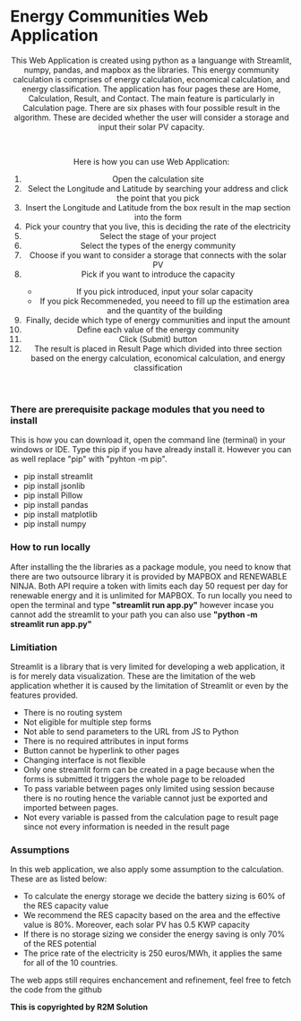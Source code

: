 # Energy Communities Web Application


<header>
<p>This Web Application is created using python as a languange with Streamlit, numpy, pandas, and mapbox as the libraries. This energy community calculation is comprises of energy calculation, economical calculation, and energy classification. The application has four pages these are Home, Calculation, Result, and Contact. The main feature is particularly in Calculation page. There are six phases with four possible result in the algorithm. These are decided whether the user will consider a storage and input their solar PV capacity.</p>
</br>
<p>Here is how you can use Web Application:</p>
<ol>
<li>Open the calculation site</li>
<li>Select the Longitude and Latitude by searching your address and click the point that you pick</li>
<li>Insert the Longitude and Latitude from the box result in the map section into the form</li>
<li>Pick your country that you live, this is deciding the rate of the electricity</li>
<li>Select the stage of your project</li>
<li>Select the types of the energy community</li>
<li>Choose if you want to consider a storage that connects with the solar PV</li>
<li>Pick if you want to introduce the capacity</li>
<ul>
<li>If you pick introduced, input your solar capacity</li>
<li>If you pick Recommeneded, you neeed to fill up the estimation area and the quantity of the building</li>
</ul>
<li>Finally, decide which type of energy communities and input the amount</li>
<li>Define each value of the energy community</li>
<li>Click (Submit) button</li>
<li>The result is placed in Result Page which divided into three section based on the energy calculation, economical calculation, and energy classification</li>
</ol>
</header>

<nav>
<h3>There are prerequisite package modules that you need to install</h3>
<p>This is how you can download it, open the command line (terminal) in your windows or IDE. Type this pip if you have already install it. However you can as well replace "pip" with "pyhton -m pip".</p>
<ul>
<li>pip install streamlit</li>
<li>pip install jsonlib</li>
<li>pip install Pillow</li>
<li>pip install pandas</li>
<li>pip install matplotlib</li>
<li>pip install numpy</li>
</ul>

   <h3>How to run locally</h3>
<p>After installing the the libraries as a package module, you need to know that there are two outsource library it is provided by MAPBOX and RENEWABLE NINJA. Both API require a token with limits each day 50 request per day for renewable energy and it is unlimited for MAPBOX. To run locally you need to open the terminal and type <span><b>"streamlit run app.py"</b></span> however incase you cannot add the streamlit to your path you can also use <span><b>"python -m streamlit run app.py"</b></span></p>

 <h3>Limitiation</h3>
<p>Streamlit is a library that is very limited for developing a web application, it is for merely data visualization. These are the limitation of the web application whether it is caused by the limitation of Streamlit or even by the features provided.</p>
<ul>
<li>There is no routing system</li>
<li>Not eligible for multiple step forms</li>
<li>Not able to send parameters to the URL from JS to Python</li>
<li>There is no required attributes in input forms</li>
<li>Button cannot be hyperlink to other pages</li>
<li>Changing interface is not flexible</li>
<li>Only one streamlit form can be created in a page because when the forms is submitted it triggers the whole page to be reloaded</li>
<li>To pass variable between pages only limited using session because there is no routing hence the variable cannot just be exported and imported between pages.</li>
<li>Not every variable is passed from the calculation page to result page since not every information is needed in the result page</li>
</ul>

 <h3>Assumptions</h3>
<p>In this web application, we also apply some assumption to the calculation. These are as listed below:</p>
<ul>
<li>To calculate the energy storage we decide the battery sizing is 60% of the RES capacity value </li>
<li>We recommend the RES capacity based on the area and the effective value is 80%. Moreover, each solar PV has 0.5 KWP capacity</li>
<li>If there is no storage sizing we consider the energy saving is only 70% of the RES potential</li>
<li>The price rate of the electricity is 250 euros/MWh, it applies the same for all of the 10 countries. </li>
</ul>
</nav>


<footer>
 <p>The web apps still requires enchancement and refinement, feel free to fetch the code from the github</p>
<b>This is copyrighted by R2M Solution</b>
</footer>

